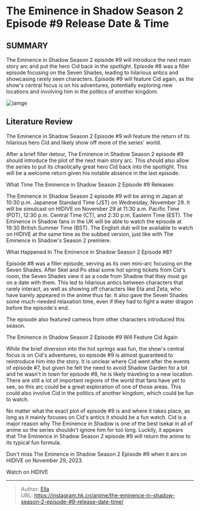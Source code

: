 # The Eminence in Shadow Season 2 Episode #9 Release Date &amp; Time


## SUMMARY 



  The Eminence in Shadow Season 2 episode #9 will introduce the next main story arc and put the hero Cid back in the spotlight.   Episode #8 was a filler episode focusing on the Seven Shades, leading to hilarious antics and showcasing rarely seen characters.   Episode #9 will feature Cid again, as the show&#39;s central focus is on his adventures, potentially exploring new locations and involving him in the politics of another kingdom.  

![iamge](https://static1.srcdn.com/wordpress/wp-content/uploads/2023/11/cid-from-the-eminence-in-shadow.jpg)

## Literature Review

The Eminence in Shadow Season 2 Episode #9 will feature the return of its hilarious hero Cid and likely show off more of the series&#39; world.




After a brief filler detour, The Eminence in Shadow Season 2 episode #9 should introduce the plot of the next main story arc. This should also allow the series to put its chaotically great hero Cid back into the spotlight. This will be a welcome return given his notable absence in the last episode.





 What Time The Eminence in Shadow Season 2 Episode #9 Releases 
          

The Eminence in Shadow Season 2 episode #9 will be airing in Japan at 10:30 p.m. Japanese Standard Time (JST) on Wednesday, November 29. It will be simulcast on HIDIVE on November 29 at 11:30 a.m. Pacific Time (PDT), 12:30 p.m. Central Time (CT), and 2:30 p.m. Eastern Time (EST). The Eminence in Shadow fans in the UK will be able to watch the episode at 19:30 British Summer Time (BST). The English dub will be available to watch on HIDIVE at the same time as the subbed version, just like with The Eminence in Shadow&#39;s Season 2 premiere.



 What Happened In The Eminence in Shadow Season 2 Episode #8? 
          




Episode #8 was a filler episode, serving as its own mini-arc focusing on the Seven Shades. After Skel and Po steal some hot spring tickets from Cid&#39;s room, the Seven Shades view it as a code from Shadow that they must go on a date with them. This led to hilarious antics between characters that rarely interact, as well as showing off characters like Eta and Zeta, who have barely appeared in the anime thus far. It also gave the Seven Shades some much-needed relaxation time, even if they had to fight a water dragon before the episode&#39;s end.



The episode also featured cameos from other characters introduced this season.






 The Eminence in Shadow Season 2 Episode #9 Will Feature Cid Again 
          




While the brief diversion into the hot springs was fun, the show&#39;s central focus is on Cid&#39;s adventures, so episode #9 is almost guaranteed to reintroduce him into the story. It is unclear where Cid went after the events of episode #7, but given he felt the need to avoid Shadow Garden for a bit and he wasn&#39;t in town for episode #8, he is likely traveling to a new location. There are still a lot of important regions of the world that fans have yet to see, so this arc could be a great exploration of one of those areas. This could also involve Cid in the politics of another kingdom, which could be fun to watch.

No matter what the exact plot of episode #9 is and where it takes place, as long as it mainly focuses on Cid&#39;s antics it should be a fun watch. Cid is a major reason why The Eminence in Shadow is one of the best isekai in all of anime so the series shouldn&#39;t ignore him for too long. Luckily, it appears that The Eminence in Shadow Season 2 episode #9 will return the anime to its typical fun formula.




Don&#39;t miss The Eminence in Shadow Season 2 Episode #9 when it airs on HIDIVE on November 29, 2023.

Watch on HIDIVE



---

> Author: [Ella](https://instagram.hk.cn/)  
> URL: https://instagram.hk.cn/anime/the-eminence-in-shadow-season-2-episode-#9-release-date-time/  

